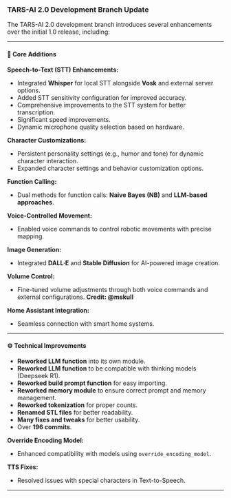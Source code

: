 ### TARS-AI 2.0 Development Branch Update

The TARS-AI 2.0 development branch introduces several enhancements over the initial 1.0 release, including:

---

#### :rocket: **Core Additions**  

**Speech-to-Text (STT) Enhancements:**  
- Integrated **Whisper** for local STT alongside **Vosk** and external server options.  
- Added STT sensitivity configuration for improved accuracy.  
- Comprehensive improvements to the STT system for better transcription.  
- Significant speed improvements.  
- Dynamic microphone quality selection based on hardware.  

**Character Customizations:**  
- Persistent personality settings (e.g., humor and tone) for dynamic character interaction.  
- Expanded character settings and behavior customization options.  

**Function Calling:**  
- Dual methods for function calls: **Naive Bayes (NB)** and **LLM-based approaches**.  

**Voice-Controlled Movement:**  
- Enabled voice commands to control robotic movements with precise mapping.  

**Image Generation:**  
- Integrated **DALL·E** and **Stable Diffusion** for AI-powered image creation.  

**Volume Control:**  
- Fine-tuned volume adjustments through both voice commands and external configurations. **Credit: @mskull**  

**Home Assistant Integration:**  
- Seamless connection with smart home systems.  

---

#### :gear: **Technical Improvements**

- **Reworked LLM function** into its own module.  
- **Reworked LLM function** to be compatible with thinking models (Deepseek R1).  
- **Reworked build prompt function** for easy importing.  
- **Reworked memory module** to ensure correct prompt and memory management.  
- **Reworked tokenization** for proper counts.  
- **Renamed STL files** for better readability.  
- **Many fixes and tweaks** for better usability.  
- Over **196 commits**.  

**Override Encoding Model:**  
- Enhanced compatibility with models using `override_encoding_model`.  

**TTS Fixes:**  
- Resolved issues with special characters in Text-to-Speech.  

---